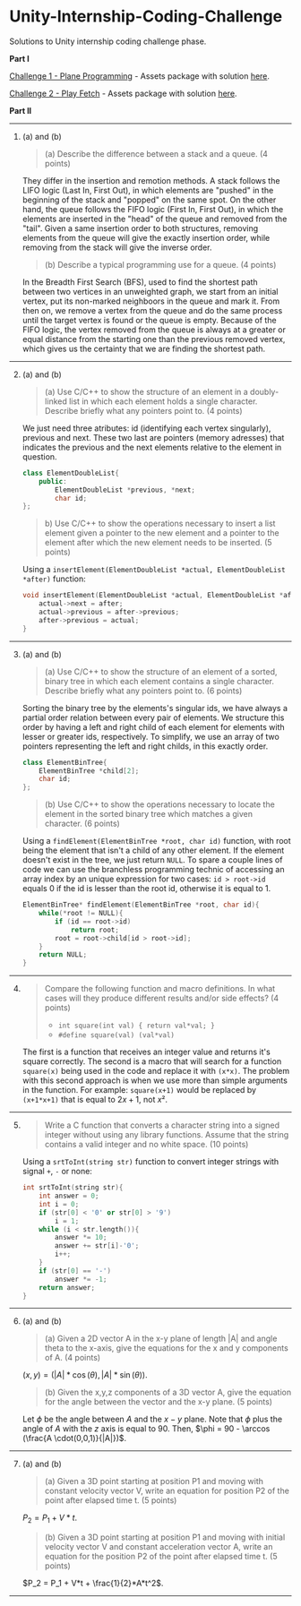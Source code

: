# Unity-Internship-Coding-Challenge
Solutions to Unity internship coding challenge phase.

**Part I**

[Challenge 1 - Plane Programming](https://learn.unity.com/tutorial/challenge-1-steer-a-plane-through-obstacles-in-the-sky?uv=2020.3) - Assets package with solution [here](Challenge_1_Solved.unitypackage).

[Challenge 2 - Play Fetch](https://learn.unity.com/tutorial/challenge-2-play-fetch-with-random-values-and-arrays?uv=2020.3) - Assets package with solution [here](Challenge_2_Solved.unitypackage).

**Part II**
*****
1. (a) and (b)

    >(a) Describe the difference between a stack and a queue. (4 points)
    
    They differ in the insertion and remotion methods. A stack follows the LIFO logic (Last In, First Out), in which elements are "pushed" in the beginning of the stack and "popped" on the same spot. On the other hand, the queue follows the FIFO logic (First In, First Out), in which the elements are inserted in the "head" of the queue and removed from the "tail". Given a same insertion order to both structures, removing elements from the queue will give the exactly insertion order, while removing from the stack will give the inverse order.

    >(b) Describe a typical programming use for a queue. (4 points)
    
    In the Breadth First Search (BFS), used to find the shortest path between two vertices in an unweighted graph, we start from an initial vertex, put its non-marked neighboors in the queue and mark it. From then on, we remove a vertex from the queue and do the same process until the target vertex is found or the queue is empty. Because of the FIFO logic, the vertex removed from the queue is always at a greater or equal distance from the starting one than the previous removed vertex, which gives us the certainty that we are finding the shortest path.
*****
2. (a) and (b)

    >(a) Use C/C++ to show the structure of an element in a doubly-linked list in which each element holds a single character. Describe briefly what any pointers point to. (4 points)
    
    We just need three atributes: id (identifying each vertex singularly), previous and next. These two last are pointers (memory adresses) that indicates the previous and the next elements relative to the element in question.
    ```cpp
    class ElementDoubleList{
        public:
            ElementDoubleList *previous, *next;
            char id;
    };
    ```

    >b) Use C/C++ to show the operations necessary to insert a list element given a pointer to the new element and a pointer to the element after which the new element needs to be inserted. (5 points)
    
    Using a `insertElement(ElementDoubleList *actual, ElementDoubleList *after)` function:
    ```cpp
    void insertElement(ElementDoubleList *actual, ElementDoubleList *after){
        actual->next = after;
        actual->previous = after->previous;
        after->previous = actual;
    }
    ```
*****
3. (a) and (b)

    >(a) Use C/C++ to show the structure of an element of a sorted, binary tree in which each element contains a single character. Describe briefly what any pointers point to. (6 points)
    
    Sorting the binary tree by the elements's singular ids, we have always a partial order relation between every pair of elements. We structure this order by having a left and right child of each element for elements with lesser or greater ids, respectively. To simplify, we  use an array of two pointers representing the left and right childs, in this exactly order.
    ```cpp
    class ElementBinTree{
        ElementBinTree *child[2];
        char id;
    };
    ```

    >(b) Use C/C++ to show the operations necessary to locate the element in the sorted binary tree which matches a given character. (6 points)
    
    Using a `findElement(ElementBinTree *root, char id)` function, with root being the element that isn't a child of any other element. If the element doesn't exist in the tree, we just return `NULL`. To spare a couple lines of code we can use the branchless programming technic of accessing an array index by an unique expression for two cases: `id > root->id` equals 0 if the id is lesser than the root id, otherwise it is equal to 1.
    ```cpp
    ElementBinTree* findElement(ElementBinTree *root, char id){
        while(*root != NULL){
            if (id == root->id)
                return root;
            root = root->child[id > root->id];
        }
        return NULL;
    }
    ```
*****
4. >Compare the following function and macro definitions. In what cases will they produce different results and/or side effects? (4 points)
   >* ```int square(int val) { return val*val; }```
   >* ```#define square(val) (val*val)```
 
    The first is a function that receives an integer value and returns it's square correctly. The second is a macro that will search for a function `square(x)` being used in the code and replace it with `(x*x)`. The problem with this second approach is when we use more than simple arguments in the function. For example: `square(x+1)` would be replaced by `(x+1*x+1)` that is equal to $2x+1$, not $x²$.
*****
5. >Write a C function that converts a character string into a signed integer without using any library functions. Assume that the string contains a valid integer and no white space. (10 points)

    Using a `srtToInt(string str)` function to convert integer strings with signal `+`, `-` or none: 
    ```cpp
    int srtToInt(string str){
        int answer = 0;
        int i = 0;
        if (str[0] < '0' or str[0] > '9')
            i = 1;
        while (i < str.length()){
            answer *= 10;
            answer += str[i]-'0';
            i++;
        }
        if (str[0] == '-')
            answer *= -1;
        return answer;
    }
    ```
*****
6. (a) and (b)

    >(a) Given a 2D vector A in the x-y plane of length |A| and angle theta to the x-axis, give the equations for the x and y components of A. (4 points)
    
    $(x,y)=(|A|*\cos(\theta),|A|*\sin(\theta))$.

    >(b) Given the x,y,z components of a 3D vector A, give the equation for the angle between the vector and the x-y plane. (5 points)
    
    Let $\phi$ be the angle between $A$ and the $x-y$ plane. Note that $\phi$ plus the angle of $A$ with the $z$ axis is equal to $90$. Then, $\phi = 90 - \arccos (\frac{A \cdot(0,0,1)}{|A|})$.
*****
7. (a) and (b)

    >(a) Given a 3D point starting at position P1 and moving with constant velocity vector V, write an equation for position P2 of the point after elapsed time t. (5 points)
    
    $P_2 = P_1 + V*t$.

    > (b) Given a 3D point starting at position P1 and moving with initial velocity vector V and constant acceleration vector A, write an equation for the position P2 of the point after elapsed time t. (5 points)
    
    $P_2 = P_1 + V*t + \frac{1}{2}*A*t^2$.
*****